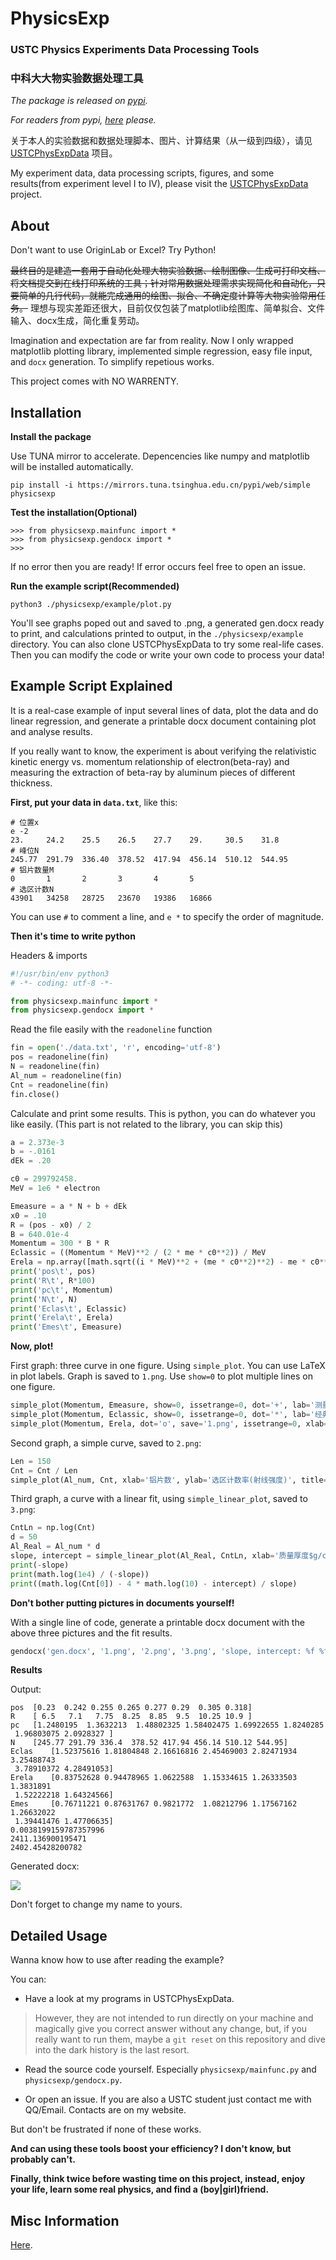 # PhysicsExp
### USTC Physics Experiments Data Processing Tools

### 中科大大物实验数据处理工具

*The package is released on [pypi](https://pypi.org/project/physicsexp/).*

*For readers from pypi, [here](https://github.com/ustcpetergu/PhysicsExp) please.*

关于本人的实验数据和数据处理脚本、图片、计算结果（从一级到四级），请见 [USTCPhysExpData](https://github.com/ustcpetergu/USTCPhysExpData) 项目。

My experiment data, data processing scripts, figures, and some results(from experiment level I to IV), please visit the [USTCPhysExpData](https://github.com/ustcpetergu/USTCPhysExpData) project. 

## About

Don't want to use OriginLab or Excel? Try Python!  

~~最终目的是建造一套用于自动化处理大物实验数据、绘制图像、生成可打印文档、将文档提交到在线打印系统的工具；针对常用数据处理需求实现简化和自动化，只要简单的几行代码，就能完成通用的绘图、拟合、不确定度计算等大物实验常用任务。~~
理想与现实差距还很大，目前仅仅包装了matplotlib绘图库、简单拟合、文件输入、docx生成，简化重复劳动。

Imagination and expectation are far from reality. Now I only wrapped matplotlib plotting library, implemented simple regression, easy file input, and `docx` generation. To simplify repetious works. 

This project comes with NO WARRENTY.


## Installation

**Install the package**

 Use TUNA mirror to accelerate. Depencencies like numpy and matplotlib will be installed automatically. 

```
pip install -i https://mirrors.tuna.tsinghua.edu.cn/pypi/web/simple physicsexp
```

**Test the installation(Optional)**

```
>>> from physicsexp.mainfunc import *
>>> from physicsexp.gendocx import *
>>>
```

If no error then you are ready! If error occurs feel free to open an issue.

**Run the example script(Recommended)**

```
python3 ./physicsexp/example/plot.py
```

You'll see graphs poped out and saved to .png, a generated gen.docx ready to print, and calculations printed to output, in the `./physicsexp/example` directory. You can also clone USTCPhysExpData to try some real-life cases. Then you can modify the code or write your own code to process your data!

## Example Script Explained

It is a real-case example of input several lines of data, plot the data and do linear regression, and generate a printable docx document containing plot and analyse results. 

If you really want to know, the experiment is about verifying the relativistic kinetic energy vs. momentum relationship of electron(beta-ray) and measuring the extraction of beta-ray by aluminum pieces of different thickness. 

**First, put your data in `data.txt`**, like this:

```
# 位置x
e -2
23.     24.2    25.5    26.5    27.7    29.     30.5    31.8
# 峰位N
245.77  291.79  336.40  378.52  417.94  456.14  510.12  544.95
# 铝片数量M
0       1       2       3       4       5
# 选区计数N
43901   34258   28725   23670   19386   16866
```

You can use `#` to comment a line, and `e *` to specify the order of magnitude. 

**Then it's time to write python**

Headers & imports

```python
#!/usr/bin/env python3
# -*- coding: utf-8 -*-

from physicsexp.mainfunc import *
from physicsexp.gendocx import *
```

Read the file easily with the `readoneline` function

```python
fin = open('./data.txt', 'r', encoding='utf-8')
pos = readoneline(fin)
N = readoneline(fin)
Al_num = readoneline(fin)
Cnt = readoneline(fin)
fin.close()
```

Calculate and print some results. This is python, you can do whatever you like easily. (This part is not related to the library, you can skip this)

```python
a = 2.373e-3
b = -.0161
dEk = .20

c0 = 299792458.
MeV = 1e6 * electron

Emeasure = a * N + b + dEk
x0 = .10
R = (pos - x0) / 2
B = 640.01e-4
Momentum = 300 * B * R
Eclassic = ((Momentum * MeV)**2 / (2 * me * c0**2)) / MeV
Erela = np.array([math.sqrt((i * MeV)**2 + (me * c0**2)**2) - me * c0**2 for i in Momentum]) / MeV
print('pos\t', pos)
print('R\t', R*100)
print('pc\t', Momentum)
print('N\t', N)
print('Eclas\t', Eclassic)
print('Erela\t', Erela)
print('Emes\t', Emeasure)
```

**Now, plot!**

First graph: three curve in one figure. Using `simple_plot`. You can use LaTeX in plot labels. Graph is saved to `1.png`. Use `show=0` to plot multiple lines on one figure. 

```python
simple_plot(Momentum, Emeasure, show=0, issetrange=0, dot='+', lab='测量动能')
simple_plot(Momentum, Eclassic, show=0, issetrange=0, dot='*', lab='经典动能')
simple_plot(Momentum, Erela, dot='o', save='1.png', issetrange=0, xlab='$pc/MeV$', ylab='$E/MeV$', title='电子动能随动量变化曲线', lab='相对论动能')
```

Second graph, a simple curve, saved to `2.png`:

```python
Len = 150
Cnt = Cnt / Len
simple_plot(Al_num, Cnt, xlab='铝片数', ylab='选区计数率(射线强度)', title='$\\beta$射线强度随铝片数衰减曲线', save='2.png')
```

Third graph, a curve with a linear fit, using `simple_linear_plot`, saved to `3.png`:

```python
CntLn = np.log(Cnt)
d = 50
Al_Real = Al_num * d
slope, intercept = simple_linear_plot(Al_Real, CntLn, xlab='质量厚度$g/cm^{-2}$', ylab='选区计数率对数(射线强度)', title='半对数曲线曲线', save='3.png')
print(-slope)
print(math.log(1e4) / (-slope))
print((math.log(Cnt[0]) - 4 * math.log(10) - intercept) / slope)
```

**Don't bother putting pictures in documents yourself!**

With a single line of code, generate a printable docx document with the above three pictures and the fit results. 

```python
gendocx('gen.docx', '1.png', '2.png', '3.png', 'slope, intercept: %f %f' % (slope, intercept))
```

**Results**

Output:

```
pos	 [0.23  0.242 0.255 0.265 0.277 0.29  0.305 0.318]
R	 [ 6.5   7.1   7.75  8.25  8.85  9.5  10.25 10.9 ]
pc	 [1.2480195  1.3632213  1.48802325 1.58402475 1.69922655 1.8240285
 1.96803075 2.0928327 ]
N	 [245.77 291.79 336.4  378.52 417.94 456.14 510.12 544.95]
Eclas	 [1.52375616 1.81804848 2.16616816 2.45469003 2.82471934 3.25488743
 3.78910372 4.28491053]
Erela	 [0.83752628 0.94478965 1.0622588  1.15334615 1.26333503 1.3831891
 1.52222218 1.64324566]
Emes	 [0.76711221 0.87631767 0.9821772  1.08212796 1.17567162 1.26632022
 1.39441476 1.47706635]
0.0038199159787357996
2411.136900195471
2402.45428200782
```

Generated docx: 

![](./physicsexp/example/gen.png)

Don't forget to change my name to yours. 

## Detailed Usage

Wanna know how to use after reading the example? 

You can: 

- Have a look at my programs in USTCPhysExpData.
 > However, they are not intended to run directly on your machine and magically give you correct answer without any change, but, if you really want to run them, maybe a `git reset` on this repository and dive into the dark history is the last resort. 

- Read the source code yourself. Especially `physicsexp/mainfunc.py` and `physicsexp/gendocx.py`. 

- Or open an issue. If you are also a USTC student just contact me with QQ/Email. Contacts are on my website. 

But don't be frustrated if none of these works. 

**And can using these tools boost your efficiency? I don't know, but probably can't.**

**Finally, think twice before wasting time on this project, instead, enjoy your life, learn some real physics, and find a (boy|girl)friend.**

## Misc Information

[Here](./misc.md). 